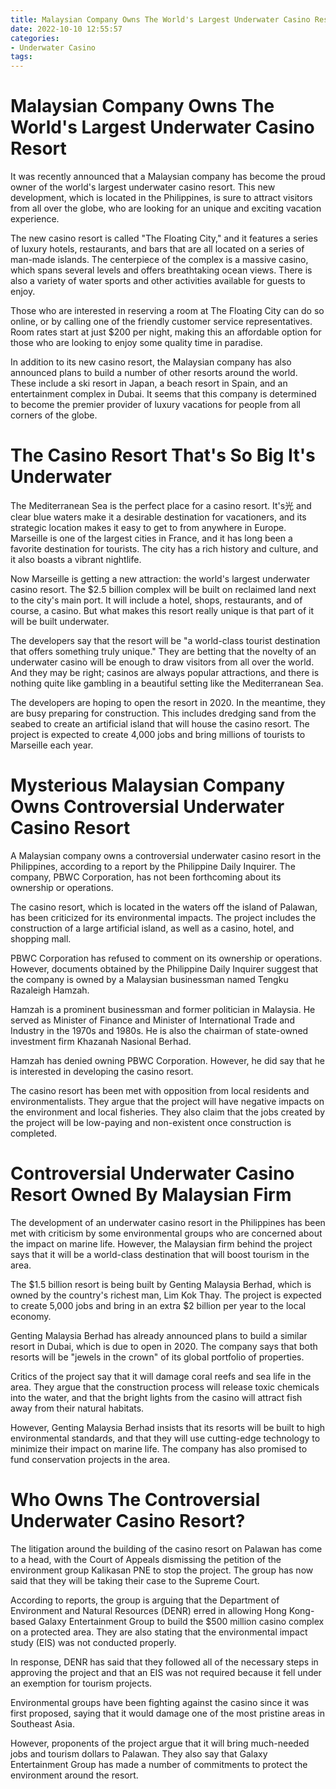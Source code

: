 ```yaml
---
title: Malaysian Company Owns The World's Largest Underwater Casino Resort
date: 2022-10-10 12:55:57
categories:
- Underwater Casino
tags:
---
```



#  Malaysian Company Owns The World's Largest Underwater Casino Resort

It was recently announced that a Malaysian company has become the proud owner of the world's largest underwater casino resort. This new development, which is located in the Philippines, is sure to attract visitors from all over the globe, who are looking for an unique and exciting vacation experience.

The new casino resort is called "The Floating City," and it features a series of luxury hotels, restaurants, and bars that are all located on a series of man-made islands. The centerpiece of the complex is a massive casino, which spans several levels and offers breathtaking ocean views. There is also a variety of water sports and other activities available for guests to enjoy.

Those who are interested in reserving a room at The Floating City can do so online, or by calling one of the friendly customer service representatives. Room rates start at just $200 per night, making this an affordable option for those who are looking to enjoy some quality time in paradise.

In addition to its new casino resort, the Malaysian company has also announced plans to build a number of other resorts around the world. These include a ski resort in Japan, a beach resort in Spain, and an entertainment complex in Dubai. It seems that this company is determined to become the premier provider of luxury vacations for people from all corners of the globe.

#  The Casino Resort That's So Big It's Underwater

The Mediterranean Sea is the perfect place for a casino resort. It's光 and clear blue waters make it a desirable destination for vacationers, and its strategic location makes it easy to get to from anywhere in Europe. Marseille is one of the largest cities in France, and it has long been a favorite destination for tourists. The city has a rich history and culture, and it also boasts a vibrant nightlife.

Now Marseille is getting a new attraction: the world's largest underwater casino resort. The $2.5 billion complex will be built on reclaimed land next to the city's main port. It will include a hotel, shops, restaurants, and of course, a casino. But what makes this resort really unique is that part of it will be built underwater.

The developers say that the resort will be "a world-class tourist destination that offers something truly unique." They are betting that the novelty of an underwater casino will be enough to draw visitors from all over the world. And they may be right; casinos are always popular attractions, and there is nothing quite like gambling in a beautiful setting like the Mediterranean Sea.

The developers are hoping to open the resort in 2020. In the meantime, they are busy preparing for construction. This includes dredging sand from the seabed to create an artificial island that will house the casino resort. The project is expected to create 4,000 jobs and bring millions of tourists to Marseille each year.

#  Mysterious Malaysian Company Owns Controversial Underwater Casino Resort

A Malaysian company owns a controversial underwater casino resort in the Philippines, according to a report by the Philippine Daily Inquirer. The company, PBWC Corporation, has not been forthcoming about its ownership or operations.

The casino resort, which is located in the waters off the island of Palawan, has been criticized for its environmental impacts. The project includes the construction of a large artificial island, as well as a casino, hotel, and shopping mall.

PBWC Corporation has refused to comment on its ownership or operations. However, documents obtained by the Philippine Daily Inquirer suggest that the company is owned by a Malaysian businessman named Tengku Razaleigh Hamzah.

Hamzah is a prominent businessman and former politician in Malaysia. He served as Minister of Finance and Minister of International Trade and Industry in the 1970s and 1980s. He is also the chairman of state-owned investment firm Khazanah Nasional Berhad.

Hamzah has denied owning PBWC Corporation. However, he did say that he is interested in developing the casino resort.

The casino resort has been met with opposition from local residents and environmentalists. They argue that the project will have negative impacts on the environment and local fisheries. They also claim that the jobs created by the project will be low-paying and non-existent once construction is completed.

#  Controversial Underwater Casino Resort Owned By Malaysian Firm 

The development of an underwater casino resort in the Philippines has been met with criticism by some environmental groups who are concerned about the impact on marine life. However, the Malaysian firm behind the project says that it will be a world-class destination that will boost tourism in the area.

The $1.5 billion resort is being built by Genting Malaysia Berhad, which is owned by the country's richest man, Lim Kok Thay. The project is expected to create 5,000 jobs and bring in an extra $2 billion per year to the local economy.

Genting Malaysia Berhad has already announced plans to build a similar resort in Dubai, which is due to open in 2020. The company says that both resorts will be "jewels in the crown" of its global portfolio of properties.

Critics of the project say that it will damage coral reefs and sea life in the area. They argue that the construction process will release toxic chemicals into the water, and that the bright lights from the casino will attract fish away from their natural habitats.

However, Genting Malaysia Berhad insists that its resorts will be built to high environmental standards, and that they will use cutting-edge technology to minimize their impact on marine life. The company has also promised to fund conservation projects in the area.

#  Who Owns The Controversial Underwater Casino Resort?

The litigation around the building of the casino resort on Palawan has come to a head, with the Court of Appeals dismissing the petition of the environment group Kalikasan PNE to stop the project. The group has now said that they will be taking their case to the Supreme Court.

According to reports, the group is arguing that the Department of Environment and Natural Resources (DENR) erred in allowing Hong Kong-based Galaxy Entertainment Group to build the $500 million casino complex on a protected area. They are also stating that the environmental impact study (EIS) was not conducted properly.

In response, DENR has said that they followed all of the necessary steps in approving the project and that an EIS was not required because it fell under an exemption for tourism projects.

Environmental groups have been fighting against the casino since it was first proposed, saying that it would damage one of the most pristine areas in Southeast Asia.

However, proponents of the project argue that it will bring much-needed jobs and tourism dollars to Palawan. They also say that Galaxy Entertainment Group has made a number of commitments to protect the environment around the resort.